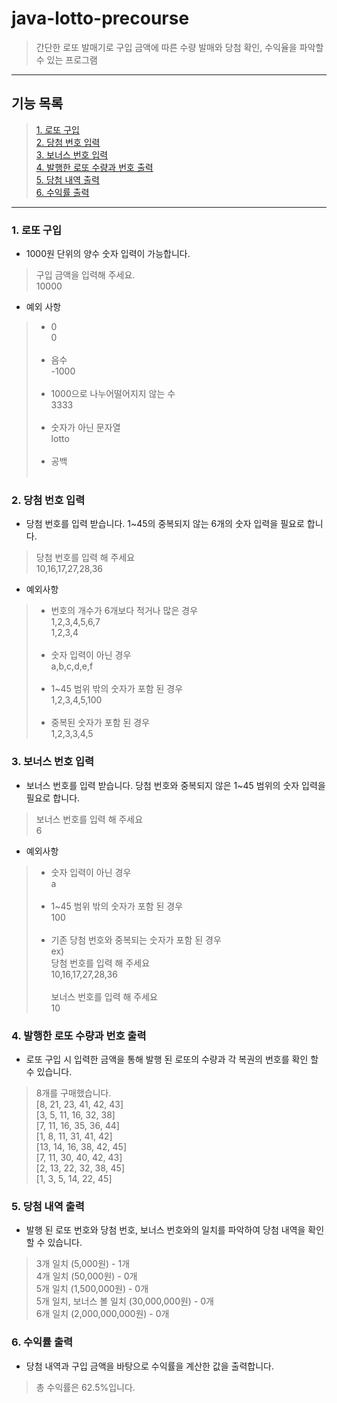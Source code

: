 # java-lotto-precourse

> 간단한 로또 발매기로 구입 금액에 따른 수량 발매와 당첨 확인, 수익율을 파악할 수 있는 프로그램
---
## 기능 목록
> [1. 로또 구입](#1-로또-구입)</br>
> [2. 당첨 번호 입력](#2-당첨-번호-입력)</br>
> [3. 보너스 번호 입력](#3-보너스-번호-입력)</br>
> [4. 발행한 로또 수량과 번호 출력](#4-발행한-로또-수량과-번호-출력)</br>
> [5. 당첨 내역 출력](#5-당첨-내역-출력)</br>
> [6. 수익률 출력](#6-수익률-출력)
---



### 1. **로또 구입**
- 1000원 단위의 양수 숫자 입력이 가능합니다.
> 구입 금액을 입력해 주세요. </br> 10000
- 예외 사항
> - 0         </br>
     0           </br></br>
> - 음수       </br>
         -1000        </br></br>
> - 1000으로 나누어떨어지지 않는 수 </br>
    3333        </br></br>
> - 숫자가 아닌 문자열</br>
    lotto       </br></br>
> - 공백       </br>
    </br>


### 2. **당첨 번호 입력**
- 당첨 번호를 입력 받습니다. 1~45의 중복되지 않는 6개의 숫자 입력을 필요로 합니다.
> 당첨 번호를 입력 해 주세요 </br> 10,16,17,27,28,36
- 예외사항
> - 번호의 개수가 6개보다 적거나 많은 경우</br>
      1,2,3,4,5,6,7</br>
      1,2,3,4</br></br>
> - 숫자 입력이 아닌 경우</br>
      a,b,c,d,e,f</br></br>
> - 1~45 범위 밖의 숫자가 포함 된 경우</br>
      1,2,3,4,5,100</br></br>
> - 중복된 숫자가 포함 된 경우</br>
      1,2,3,3,4,5


### 3. **보너스 번호 입력**
- 보너스 번호를 입력 받습니다. 당첨 번호와 중복되지 않은 1~45 범위의 숫자 입력을 필요로 합니다.
 > 보너스 번호를 입력 해 주세요 </br> 6
- 예외사항
>  - 숫자 입력이 아닌 경우</br>
       a</br></br>
>  - 1~45 범위 밖의 숫자가 포함 된 경우</br>
       100</br></br>
>  - 기존 당첨 번호와 중복되는 숫자가 포함 된 경우</br>ex)</br>
       당첨 번호를 입력 해 주세요 </br> 10,16,17,27,28,36 </br></br>
       보너스 번호를 입력 해 주세요 </br> 10


### 4. **발행한 로또 수량과 번호 출력**
- 로또 구입 시 입력한 금액을 통해 발행 된 로또의 수량과 각 복권의 번호를 확인 할 수 있습니다.
> 8개를 구매했습니다.</br>
  [8, 21, 23, 41, 42, 43]</br>
  [3, 5, 11, 16, 32, 38]</br>
  [7, 11, 16, 35, 36, 44]</br>
  [1, 8, 11, 31, 41, 42]</br>
  [13, 14, 16, 38, 42, 45]</br>
  [7, 11, 30, 40, 42, 43]</br>
  [2, 13, 22, 32, 38, 45]</br>
  [1, 3, 5, 14, 22, 45]

### 5. **당첨 내역 출력**
- 발행 된 로또 번호와 당첨 번호, 보너스 번호와의 일치를 파악하여 당첨 내역을 확인 할 수 있습니다.
>  3개 일치 (5,000원) - 1개</br>
  4개 일치 (50,000원) - 0개</br>
  5개 일치 (1,500,000원) - 0개</br>
  5개 일치, 보너스 볼 일치 (30,000,000원) - 0개</br>
  6개 일치 (2,000,000,000원) - 0개

### 6. **수익률 출력**
- 당첨 내역과 구입 금액을 바탕으로 수익률을 계산한 값을 출력합니다.
> 총 수익률은 62.5%입니다.